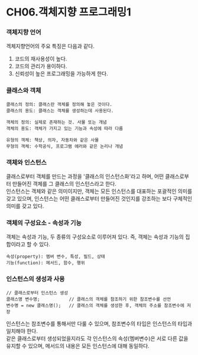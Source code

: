 CH06.객체지향 프로그래밍1
=====
### 객체지향 언어  
겍체지향언어의 주요 특징은 다음과 같다.  
1. 코드의 재사용성이 높다.  
2. 코드의 관리가 용이하다.  
3. 신뢰성이 높은 프로그래밍을 가능하게 한다.  

### 클래스와 객체  
```text
클래스의 정의: 클래스란 객체를 정의해 놓은 것이다.  
클래스의 용도: 클래스는 객체를 생성하는데 사용된다.

객체의 정의: 실제로 존재하는 것. 사물 또는 개념
객체의 용도: 객체가 가지고 있는 기능과 속성에 따라 다름

유형의 객체: 책상, 의자, 자동차와 같은 사물
무형의 객체: 수학공식, 프로그램 에러와 같은 논리나 개념
```

### 객체와 인스턴스  
클래스로부터 객체를 만드는 과정을 '클래스의 인스턴스화'라고 하며, 어떤 클래스로부터 만들어진 객체를 그 클래스의 인스턴스라고 한다.  
인스턴스는 객체와 같은 의미이지만, 객체는 모든 인스턴스를 대표하는 포괄적인 의미를 갖고 있으며, 인스턴스는 어떤 클래스로부터 만들어진 것인지를 강조하는 보다 구체적인 의미를 갖고 있다.  

### 객체의 구성요소 - 속성과 기능  
객체는 속성과 기능, 두 종류의 구성요소로 이루어져 있다. 즉, 객체는 속성과 기능의 집합이라고 할 수 있다.  
```text
속성(property): 멤버 변수, 특성, 필드, 상태
기능(function): 메서드, 함수, 행위
```

### 인스턴스의 생성과 사용 
```text
// 클래스로부터 인스턴스 생성
클래스명 변수명;           // 클래스의 객체를 참조하기 위한 참조변수를 선언
변수명 = new 클래스명();   // 클래스의 객체를 생성한 후, 객체의 주소를 참조변수에 저장
```
인스턴스는 참조변수를 통해서만 다룰 수 있으며, 참조변수의 타입은 인스턴스의 타입과 일치해야 한다.  
같은 클래스로부터 생성되었을지라도 각 인스턴스의 속성(멤버변수)은 서로 다른 값을 유지할 수 있으며, 메서드의 내용은 모든 인스턴스에 대해 동일하다.  


